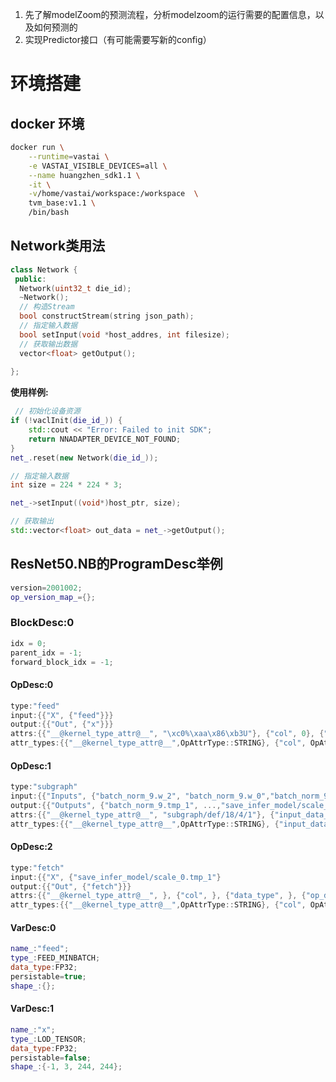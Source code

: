1. 先了解modelZoom的预测流程，分析modelzoom的运行需要的配置信息，以及如何预测的
2. 实现Predictor接口（有可能需要写新的config）

# 环境搭建

## docker 环境

```bash
docker run \
	--runtime=vastai \
	-e VASTAI_VISIBLE_DEVICES=all \
	--name huangzhen_sdk1.1 \
	-it \
	-v/home/vastai/workspace:/workspace  \
	tvm_base:v1.1 \
	/bin/bash
```

## Network类用法

```c++
class Network {
 public:
  Network(uint32_t die_id);
  ~Network();
  // 构造Stream
  bool constructStream(string json_path);
  // 指定输入数据
  bool setInput(void *host_addres, int filesize);
  // 获取输出数据
  vector<float> getOutput();
   
};
```

**使用样例:**

```c++
 // 初始化设备资源
if (!vaclInit(die_id_)) {
    std::cout << "Error: Failed to init SDK";
    return NNADAPTER_DEVICE_NOT_FOUND;
}
net_.reset(new Network(die_id_));

// 指定输入数据
int size = 224 * 224 * 3;

net_->setInput((void*)host_ptr, size);

// 获取输出
std::vector<float> out_data = net_->getOutput();

```



## ResNet50.NB的ProgramDesc举例

```c++
version=2001002;
op_version_map_={};
```



### BlockDesc:0

```c++
idx = 0;
parent_idx = -1;
forward_block_idx = -1;
```

#### OpDesc:0

```c++
type:"feed"
input:{{"X", {"feed"}}}
output:{{"Out", {"x"}}}
attrs:{{"__@kernel_type_attr@__", "\xc0%\xaa\x86\xb3U"}, {"col", 0}, {"op_device", "\xf0%\xaa\x86\xb3U} }
attr_types:{{"__@kernel_type_attr@__",OpAttrType::STRING}, {"col", OpAttrType::INT}, {"op_device", OpAttrType::STRING}}
```



#### OpDesc:1

```c++
type:"subgraph"
input:{{"Inputs", {"batch_norm_9.w_2", "batch_norm_9.w_0","batch_norm_9.w_1"}, ..., "x"}
output:{{"Outputs", {"batch_norm_9.tmp_1", ...,"save_infer_model/scale_0.tmp_1"}}}
attrs:{{"__@kernel_type_attr@__", "subgraph/def/18/4/1"}, {"input_data_names", "x"}, {"output_data_names", "save_infer_model/scale_0"}, {"sub_block", 1}}
attr_types:{{"__@kernel_type_attr@__",OpAttrType::STRING}, {"input_data_names", OpAttrType::STRING}, {"output_data_names", OpAttrType::STRING}, {"sub_block", INT}}
```

#### OpDesc:2

```c++
type:"fetch"
input:{{"X", {"save_infer_model/scale_0.tmp_1"}
output:{{"Out", {"fetch"}}}
attrs:{{"__@kernel_type_attr@__", }, {"col", }, {"data_type", }, {"op_device", } }
attr_types:{{"__@kernel_type_attr@__",OpAttrType::STRING}, {"col", OpAttrType::INT}, {"data_type", OpAttrType::INT}, {"op_device",OpAttrType::STRING }}
```



#### VarDesc:0

```c++
name_:"feed";
type_:FEED_MINBATCH;
data_type:FP32;
persistable=true;
shape_:{};
```

#### VarDesc:1

```c++
name_:"x";
type_:LOD_TENSOR;
data_type:FP32;
persistable=false;
shape_:{-1, 3, 244, 244};
```


